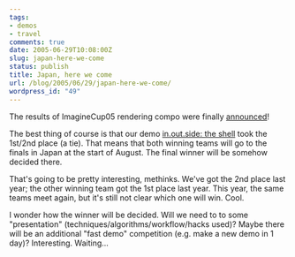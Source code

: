 ```yaml
---
tags:
- demos
- travel
comments: true
date: 2005-06-29T10:08:00Z
slug: japan-here-we-come
status: publish
title: Japan, here we come
url: /blog/2005/06/29/japan-here-we-come/
wordpress_id: "49"
---
```


The results of ImagineCup05 rendering compo were finally [announced](http://www.thespoke.net/MessageBoard/MessageBoard_ViewThread.aspx?postid=3397)!

The best thing of course is that our demo [in.out.side: the shell](http://nesnausk.org/inoutside/) took the 1st/2nd place (a tie). That means that both winning teams will go to the finals in Japan at the start of August. The final winner will be somehow decided there.

That's going to be pretty interesting, methinks. We've got the 2nd place last year; the other winning team got the 1st place last year. This year, the same teams meet again, but it's still not clear which one will win. Cool.

I wonder how the winner will be decided. Will we need to to some "presentation" (techniques/algorithms/workflow/hacks used)? Maybe there will be an additional "fast demo" competition (e.g. make a new demo in 1 day)? Interesting. Waiting...

